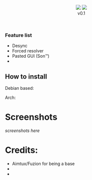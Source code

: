 <p align="center">
  <img src="https://flat.badgen.net/badge/VAC/Caution/yellow?icon=terminal">
<img src="https://i.imgur.com/2YtOucm.png"><br>v0.1
</p> <br>

### Feature list <br>

- Desync
- Forced resolver
- Pasted GUI (Son:tm:)
- 
## How to install <br>

Debian based: <br>

Arch: <br>


# Screenshots
*screenshots here*



# Credits:
- Aimtux/Fuzion for being a base
- 
- 
